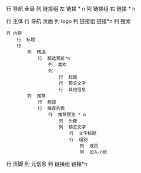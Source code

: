 行 导航 全局
    列 链接组 左
        链接 *  n
    列 链接组 右
        链接 * n

行 主体
    行 导航 页面
        列  logo
        列  链接组
            链接*n
        列  搜索

    行 内容
        行  标题
        行  
            列  精选
                行  精选预览*n
                    列  喜欢
                    列  
                        行  标题
                        行  预览文字
                        行  其他信息
            列  推荐
                行  标题
                行  推荐列表
                    行  推荐预览 * n
                        列  头像
                        列  预览文字
                            行  文字标题
                            行  组别
                                列  成员
                                列  加入小组 
行 页脚
    列 元信息
    列 链接组
        链接*n